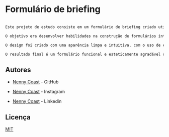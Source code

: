 
# Formulário de briefing

```Bash

Este projeto de estudo consiste em um formulário de briefing criado utilizando as tecnologias "HTML" e "CSS".

O objetivo era desenvolver habilidades na construção de formulários interativos e na aplicação de estilos aos elementos da página. O "formulário de briefing" inclui campos para coleta de informações básicas, como "nome", endereço de "e-mail" e etc...

O design foi criado com uma aparência limpa e intuitiva, com o uso de estilos "CSS" para destacar elementos importantes e ajudar a garantir uma experiência de usuário satisfatória. 

O resultado final é um formulário funcional e esteticamente agradável que pode ser facilmente integrado em projetos futuros.
```
## Autores

- [Nenny Coast](https://github.com/NennyCoast) - GitHub

- [Nenny Coast](www.instagram.com/nennycoast) - Instagram

- [Nenny Coast](https://br.linkedin.com/in/nennycoast) - Linkedin

## Licença

[MIT](https://choosealicense.com/licenses/mit/)

